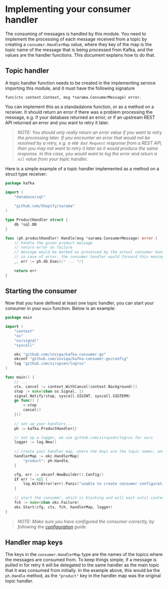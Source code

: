 # Implementing your consumer handler

The consuming of messages is handled by this module. You need to implement the processing of each message received from a topic by creating a `consumer.HandlerMap` value, where they key of the map is the topic name of the message that is being processed from Kafka, and the values are the handler functions. This document explains how to do that.

## Topic handler

A topic handler function needs to be created in the implementing service importing this module, and it must have the following signature

    func(ctx context.Context, msg *sarama.ConsumerMessage) error.

You can implement this as a standadalone function, or as a method on a receiver. It should return an error if there was a problem processing the message, e.g. if your database returned an error, or if an upstream REST API returned an error and you want to retry it later.

>_NOTE: You should only really return an error value if you want to retry the processing later. If you encounter an error that would not be resolved by a retry, e.g. a `400 Bad Request` response from a REST API, then you may not want to retry it later as it would produce the same response. In this case, you would want to log the error and return a `nil` value from your topic handler._

Here is a simple example of a topic handler implemented as a method on a struct type receiver: 

```go
package kafka

import (
	"database/sql"
	
	"github.com/Shopify/sarama"
)

type ProductHandler struct {
	db *sql.DB
}

func (ph productHandler) Handle(msg *sarama.ConsumerMessage) error {
	// handle the given product message
	// return error on failure
	// message would be marked as processed by the actual consumer handler in any case
	// in case of error, the consumer handler would forward this message to the next queue in chain (retry/deadletter)
	_, err := ph.db.Exec(/* ... */)
	
	return err
}
```

## Starting the consumer

Now that you have defined at least one topic handler, you can start your consumer in your `main` function. Below is an example:

```go
package main

import (
	"context"
	"os"
	"os/signal"
	"syscall"

	okc "github.com/inviqa/kafka-consumer-go"
	okconf "github.com/inviqa/kafka-consumer-go/config"
	log "github.com/sirupsen/logrus"
)

func main() {
	// ...
	ctx, cancel := context.WithCancel(context.Background())
	stop := make(chan os.Signal, 1)
	signal.Notify(stop, syscall.SIGINT, syscall.SIGTERM)
	go func() {
		<-stop
		cancel()
	}()
	
	// set up your handlers...
	ph := kafka.ProductHandler{}

	// set up a logger, we use github.com/sirupsen/logrus for ours
	logger := log.New()
	
	// create your handler map, where the keys are the topic names, and the values are the corresponding handlers
	handlerMap := okc.HandlerMap{
		"product": ph.Handle,
	}

	cfg, err := okconf.NewBuilder().Config()
	if err != nil {
		log.WithError(err).Panic("unable to create consumer configuration")
	}
	
	// start the consumer, which is blocking and will wait until context cancellation
	fch := make(chan okc.Failure)
	okc.Start(cfg, ctx, fch, handlerMap, logger)
}
```

>_NOTE: Make sure you have configured the consumer correctly, by following the [configuration] guide._

## Handler map keys

The keys in the `consumer.HandlerMap` type are the names of the topics where the messages are consumed from. To keep things simple, if a message is pulled in for retry it will be delegated to the same handler as the main topic that it was consumed from initially. In the example above, this would be the `ph.Handle` method, as the `"product"` key in the handler map was the original topic handler.

[configuration]: configuration.md
